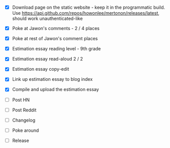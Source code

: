 - [x] Download page on the static website - keep it in the programmatic build. Use https://api.github.com/repos/howonlee/mertonon/releases/latest, should work unauthenticated-like
- [x] Poke at Jawon's comments - 2 / 4 places
- [x] Poke at rest of Jawon's comment places
- [x] Estimation essay reading level - 9th grade

- [x] Estimation essay read-aloud 2 / 2
- [x] Estimation essay copy-edit
- [x] Link up estimation essay to blog index
- [x] Compile and upload the estimation essay

- [ ] Post HN
- [ ] Post Reddit
- [ ] Changelog
- [ ] Poke around
- [ ] Release
